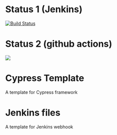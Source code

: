 # Status 1 (Jenkins)
[![Build Status](http://testvmjenkins.westeurope.cloudapp.azure.com:8080/buildStatus/icon?job=cy-fw-template)](http://testvmjenkins.westeurope.cloudapp.azure.com:8080/job/cy-fw-template/)
# Status 2 (github actions)
![](https://github.com/Ivan-Katovich/cy-fw-template/workflows/Test/badge.svg)
# Cypress Template
A template for Cypress framework
# Jenkins files
A template for Jenkins webhook
